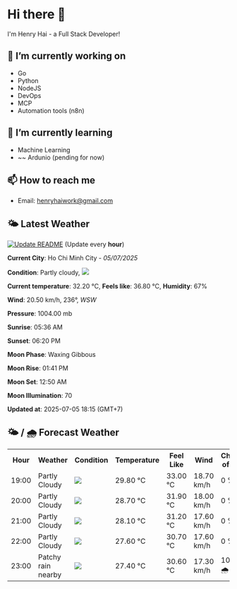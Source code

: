 # Hi there 👋

I'm Henry Hai - a Full Stack Developer!

## 🔭 I’m currently working on

- Go
- Python
- NodeJS
- DevOps
- MCP
- Automation tools (n8n)

## 🌱 I’m currently learning

- Machine Learning
- ~~ Ardunio (pending for now)

## 📫 How to reach me

- Email: <henryhaiwork@gmail.com>

## 🌤️ Latest Weather
[![Update README](https://github.com/henry0hai/henry0hai/actions/workflows/udpateReadme.yml/badge.svg)](https://github.com/henry0hai/henry0hai/actions/workflows/udpateReadme.yml)
(Update every **hour**)
<!-- CURRENT_WEATHER:START -->
**Current City**: Ho Chi Minh City - *05/07/2025*

**Condition**: Partly cloudy, <img src="https://cdn.weatherapi.com/weather/64x64/night/116.png"/>

**Current temperature**: 32.20 °C, **Feels like**: 36.80 °C, **Humidity**: 67%

**Wind**: 20.50 km/h, 236°, *WSW*

**Pressure**: 1004.00 mb

**Sunrise**: 05:36 AM

**Sunset**: 06:20 PM

**Moon Phase**: Waxing Gibbous

**Moon Rise**: 01:41 PM

**Moon Set**: 12:50 AM

**Moon Illumination**: 70

**Updated at**: 2025-07-05 18:15 (GMT+7)<!-- CURRENT_WEATHER:END -->

## 🌤️ / 🌧️ Forecast Weather
<!-- FORECAST_WEATHER:START -->
<table>
		<tr>
			<th>Hour</th>
			<th>Weather</th>
			<th>Condition</th>
			<th>Temperature</th>
			<th>Feel Like</th>
			<th>Wind</th>
			<th>Chance of Rain</th>
		</tr>
				<tr>
					<td>19:00</td>
					<td>Partly Cloudy </td>
					<td><img src='https://cdn.weatherapi.com/weather/64x64/night/116.png'/></td>
					<td>29.80 °C</td>
					<td>33.00 °C</td>
					<td>18.70 km/h</td>
					<td>0 %</td>
				</tr>
				<tr>
					<td>20:00</td>
					<td>Partly Cloudy </td>
					<td><img src='https://cdn.weatherapi.com/weather/64x64/night/116.png'/></td>
					<td>28.70 °C</td>
					<td>31.90 °C</td>
					<td>18.00 km/h</td>
					<td>0 %</td>
				</tr>
				<tr>
					<td>21:00</td>
					<td>Partly Cloudy </td>
					<td><img src='https://cdn.weatherapi.com/weather/64x64/night/116.png'/></td>
					<td>28.10 °C</td>
					<td>31.20 °C</td>
					<td>17.60 km/h</td>
					<td>0 %</td>
				</tr>
				<tr>
					<td>22:00</td>
					<td>Partly Cloudy </td>
					<td><img src='https://cdn.weatherapi.com/weather/64x64/night/116.png'/></td>
					<td>27.60 °C</td>
					<td>30.70 °C</td>
					<td>17.60 km/h</td>
					<td>0 %</td>
				</tr>
				<tr>
					<td>23:00</td>
					<td>Patchy rain nearby</td>
					<td><img src='https://cdn.weatherapi.com/weather/64x64/night/176.png'/></td>
					<td>27.40 °C</td>
					<td>30.60 °C</td>
					<td>17.30 km/h</td>
					<td>100 % 🌧️</td>
				</tr>
</table>
<!-- FORECAST_WEATHER:END -->
